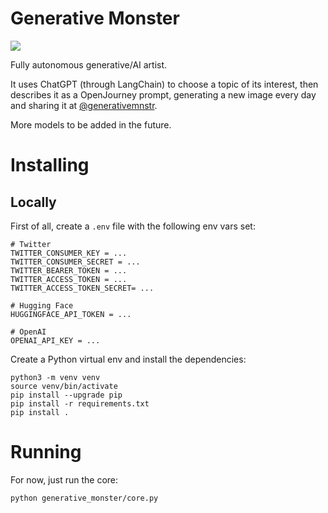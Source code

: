 # Generative Monster

![](https://pbs.twimg.com/media/FvoKtgdWYBoOv5o?format=jpg&name=small)

Fully autonomous generative/AI artist.

It uses ChatGPT (through LangChain) to choose a topic of its interest, then
describes it as a OpenJourney prompt, generating a new image every day and
sharing it at [@generativemnstr](https://twitter.com/generativemnstr).

More models to be added in the future.

# Installing

## Locally

First of all, create a `.env` file with the following env vars set:

```
# Twitter
TWITTER_CONSUMER_KEY = ...
TWITTER_CONSUMER_SECRET = ...
TWITTER_BEARER_TOKEN = ...
TWITTER_ACCESS_TOKEN = ...
TWITTER_ACCESS_TOKEN_SECRET= ...

# Hugging Face
HUGGINGFACE_API_TOKEN = ...

# OpenAI
OPENAI_API_KEY = ...
```

Create a Python virtual env and install the dependencies:

```
python3 -m venv venv
source venv/bin/activate
pip install --upgrade pip
pip install -r requirements.txt
pip install .
```

# Running

For now, just run the core:

```
python generative_monster/core.py
```